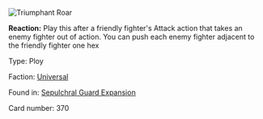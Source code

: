 
![Triumphant Roar](https://warhammerunderworlds.com/wp-content/uploads/sites/6/2017/12/370_ENG-Triumphant-Roar.png)

<b>Reaction:</b> Play this after a friendly fighter's Attack action that takes an enemy fighter out of action. You can push each enemy fighter adjacent to the friendly fighter one hex

Type: Ploy

Faction: [Universal](/factions/universal.md)

Found in: [Sepulchral Guard Expansion](/locations/sepulchral-guard-expansion.md)

Card number: 370
